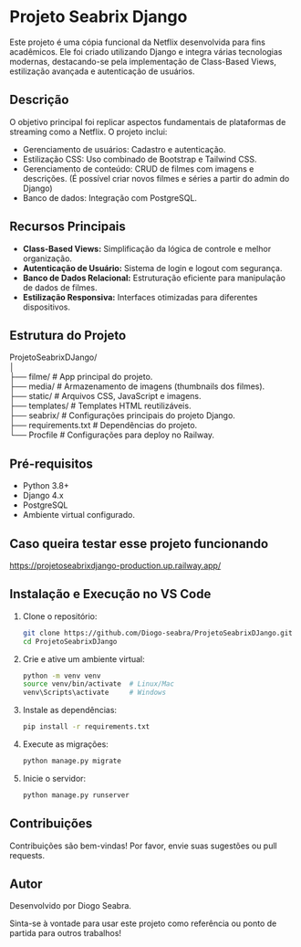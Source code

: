 # Projeto Seabrix Django

Este projeto é uma cópia funcional da Netflix desenvolvida para fins acadêmicos. Ele foi criado utilizando Django e integra várias tecnologias modernas, destacando-se pela implementação de Class-Based Views, estilização avançada e autenticação de usuários.

## Descrição

O objetivo principal foi replicar aspectos fundamentais de plataformas de streaming como a Netflix. O projeto inclui:

* Gerenciamento de usuários: Cadastro e autenticação.
* Estilização CSS: Uso combinado de Bootstrap e Tailwind CSS.
* Gerenciamento de conteúdo: CRUD de filmes com imagens e descrições. (É possível criar novos filmes e séries a partir do admin do Django)
* Banco de dados: Integração com PostgreSQL.

## Recursos Principais

* **Class-Based Views:** Simplificação da lógica de controle e melhor organização.
* **Autenticação de Usuário:** Sistema de login e logout com segurança.
* **Banco de Dados Relacional:** Estruturação eficiente para manipulação de dados de filmes.
* **Estilização Responsiva:** Interfaces otimizadas para diferentes dispositivos.

## Estrutura do Projeto

ProjetoSeabrixDJango/ <br>
│ <br>
├── filme/               # App principal do projeto.  <br>
├── media/               # Armazenamento de imagens (thumbnails dos filmes). <br>
├── static/              # Arquivos CSS, JavaScript e imagens. <br>
├── templates/           # Templates HTML reutilizáveis. <br>
├── seabrix/             # Configurações principais do projeto Django. <br>
├── requirements.txt     # Dependências do projeto. <br>
└── Procfile             # Configurações para deploy no Railway. <br>

## Pré-requisitos

* Python 3.8+
* Django 4.x
* PostgreSQL
* Ambiente virtual configurado.

## Caso queira testar esse projeto funcionando

https://projetoseabrixdjango-production.up.railway.app/

## Instalação e Execução no VS Code

1. Clone o repositório:
   ```bash
   git clone https://github.com/Diogo-seabra/ProjetoSeabrixDJango.git
   cd ProjetoSeabrixDJango
   
2. Crie e ative um ambiente virtual:
   ````bash
   python -m venv venv
   source venv/bin/activate  # Linux/Mac
   venv\Scripts\activate     # Windows
   
3. Instale as dependências:
   ````bash
   pip install -r requirements.txt

4. Execute as migrações:
   ````bash
   python manage.py migrate

5. Inicie o servidor:
   ````bash
   python manage.py runserver


## Contribuições

Contribuições são bem-vindas! Por favor, envie suas sugestões ou pull requests.

## Autor

Desenvolvido por Diogo Seabra.

Sinta-se à vontade para usar este projeto como referência ou ponto de partida para outros trabalhos!



   
